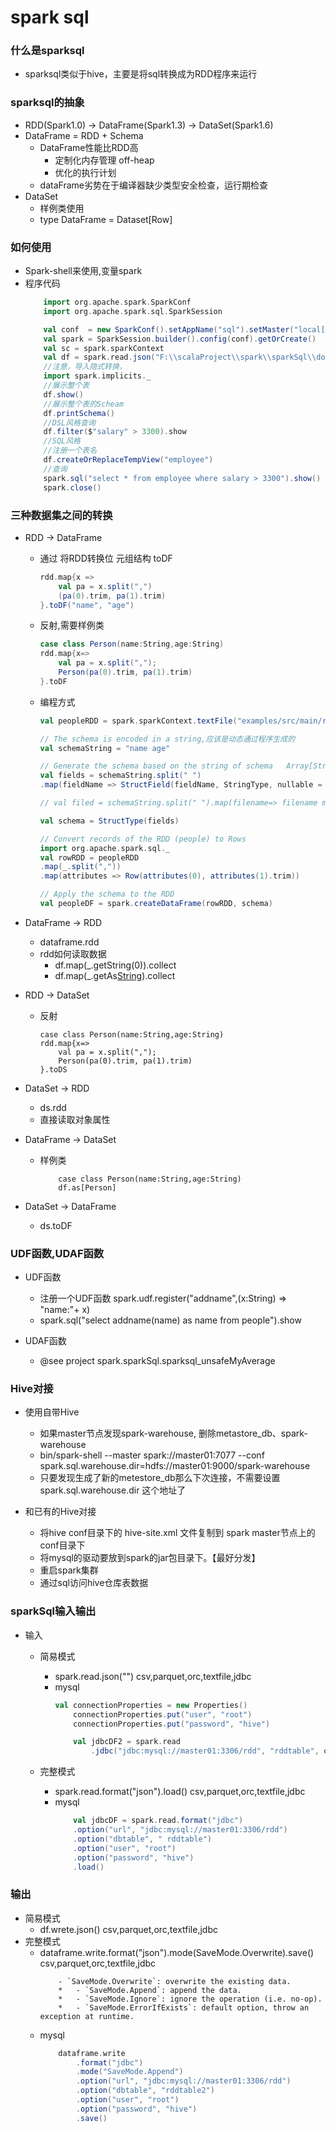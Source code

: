 # spark sql
### 什么是sparksql
* sparksql类似于hive，主要是将sql转换成为RDD程序来运行

### sparksql的抽象
* RDD(Spark1.0) -> DataFrame(Spark1.3) -> DataSet(Spark1.6)
* DataFrame = RDD + Schema 
    * DataFrame性能比RDD高
        * 定制化内存管理 off-heap
        * 优化的执行计划
    * dataFrame劣势在于编译器缺少类型安全检查，运行期检查
* DataSet 
    * 样例类使用
    * type DataFrame = Dataset[Row]
    
### 如何使用
* Spark-shell来使用,变量spark
* 程序代码
    ```scala
        import org.apache.spark.SparkConf
        import org.apache.spark.sql.SparkSession

        val conf  = new SparkConf().setAppName("sql").setMaster("local[*]")
        val spark = SparkSession.builder().config(conf).getOrCreate()
        val sc = spark.sparkContext    
        val df = spark.read.json("F:\\scalaProject\\spark\\sparkSql\\doc\\employees.json")
        //注意，导入隐式转换，
        import spark.implicits._
        //展示整个表
        df.show()
        //展示整个表的Scheam
        df.printSchema()
        //DSL风格查询
        df.filter($"salary" > 3300).show
        //SQL风格
        //注册一个表名
        df.createOrReplaceTempView("employee")
        //查询
        spark.sql("select * from employee where salary > 3300").show()
        spark.close()
    ```

### 三种数据集之间的转换
* RDD -> DataFrame
    * 通过 将RDD转换位  元组结构 toDF
        ```scala
        rdd.map{x =>
            val pa = x.split(",")
            (pa(0).trim, pa(1).trim)
        }.toDF("name", "age")
        ```
    * 反射,需要样例类
        ```scala
        case class Person(name:String,age:String)
        rdd.map{x=>
            val pa = x.split(","); 
            Person(pa(0).trim, pa(1).trim)
        }.toDF 
        ```
    * 编程方式
        ```scala
        val peopleRDD = spark.sparkContext.textFile("examples/src/main/resources/people.txt")
        
        // The schema is encoded in a string,应该是动态通过程序生成的
        val schemaString = "name age"
        
        // Generate the schema based on the string of schema   Array[StructFiled]
        val fields = schemaString.split(" ")
        .map(fieldName => StructField(fieldName, StringType, nullable = true))
        
        // val filed = schemaString.split(" ").map(filename=> filename match{ case "name"=> StructField(filename,StringType,nullable = true); case "age"=>StructField(filename, IntegerType,nullable = true)} )
        
        val schema = StructType(fields)
        
        // Convert records of the RDD (people) to Rows
        import org.apache.spark.sql._
        val rowRDD = peopleRDD
        .map(_.split(","))
        .map(attributes => Row(attributes(0), attributes(1).trim))
        
        // Apply the schema to the RDD
        val peopleDF = spark.createDataFrame(rowRDD, schema)
        ```
     
* DataFrame -> RDD
    * dataframe.rdd 
    * rdd如何读取数据
        * df.map(_.getString(0)).collect
        * df.map(_.getAs[String]("name")).collect

* RDD -> DataSet        
    * 反射     
        ```
        case class Person(name:String,age:String)
        rdd.map{x=>
            val pa = x.split(","); 
            Person(pa(0).trim, pa(1).trim)
        }.toDS
        ```
        
* DataSet -> RDD
    * ds.rdd
    * 直接读取对象属性
    
* DataFrame -> DataSet
    * 样例类
        ```
            case class Person(name:String,age:String)
            df.as[Person]
        ```

* DataSet -> DataFrame
    * ds.toDF
        
### UDF函数,UDAF函数
* UDF函数
   * 注册一个UDF函数   spark.udf.register("addname",(x:String) => "name:"+ x)
   * spark.sql("select addname(name) as name  from people").show
   
* UDAF函数
   * @see project spark.sparkSql.sparksql_unsafeMyAverage
   
### Hive对接
* 使用自带Hive
    * 如果master节点发现spark-warehouse, 删除metastore_db、spark-warehouse
    * bin/spark-shell --master spark://master01:7077  --conf spark.sql.warehouse.dir=hdfs://master01:9000/spark-warehouse
    * 只要发现生成了新的metestore_db那么下次连接，不需要设置 spark.sql.warehouse.dir 这个地址了
    
* 和已有的Hive对接
    * 将hive conf目录下的 hive-site.xml 文件复制到 spark  master节点上的conf目录下
    * 将mysql的驱动要放到spark的jar包目录下。【最好分发】
    * 重启spark集群
    * 通过sql访问hive仓库表数据

### sparkSql输入输出
* 输入
    * 简易模式
        * spark.read.json("") csv,parquet,orc,textfile,jdbc
        * mysql
            ```scala
            val connectionProperties = new Properties()
            	connectionProperties.put("user", "root")
            	connectionProperties.put("password", "hive")
            
                val jdbcDF2 = spark.read
                    .jdbc("jdbc:mysql://master01:3306/rdd", "rddtable", connectionProperties)
            ```
        
    * 完整模式
        * spark.read.format("json").load() csv,parquet,orc,textfile,jdbc
        * mysql
            ```scala
                val jdbcDF = spark.read.format("jdbc")
                .option("url", "jdbc:mysql://master01:3306/rdd")
                .option("dbtable", " rddtable")
                .option("user", "root")
                .option("password", "hive")
                .load()
           ```

### 输出
* 简易模式  
    * df.wrete.json() csv,parquet,orc,textfile,jdbc
* 完整模式
    * dataframe.write.format("json").mode(SaveMode.Overwrite).save() csv,parquet,orc,textfile,jdbc
        ```
            - `SaveMode.Overwrite`: overwrite the existing data.
            *   - `SaveMode.Append`: append the data.
            *   - `SaveMode.Ignore`: ignore the operation (i.e. no-op).
            *   - `SaveMode.ErrorIfExists`: default option, throw an exception at runtime.
        ```
    * mysql
        ```scala
            dataframe.write
                .format("jdbc")
                .mode("SaveMode.Append")
                .option("url", "jdbc:mysql://master01:3306/rdd")
                .option("dbtable", "rddtable2")
                .option("user", "root")
                .option("password", "hive")
                .save()
       ```